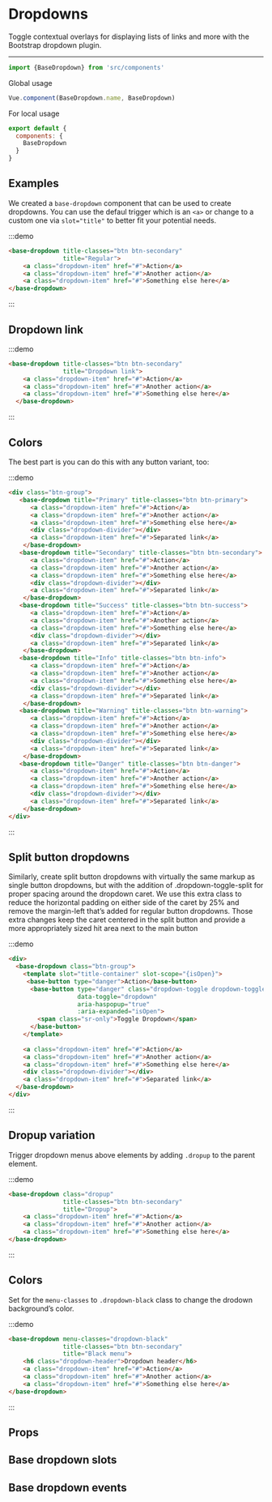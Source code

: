 # Dropdowns

Toggle contextual overlays for displaying lists of links and more with the Bootstrap dropdown plugin.

<hr>

```js
import {BaseDropdown} from 'src/components'
```

Global usage

```js
Vue.component(BaseDropdown.name, BaseDropdown)
```

For local usage

```js
export default {
  components: {
    BaseDropdown
  }
}
```

## Examples
We created a `base-dropdown` component that can be used to create dropdowns.
You can use the defaul trigger which is an `<a>` or  change to a custom one via `slot="title"` to better fit your potential needs.

:::demo
```html
<base-dropdown title-classes="btn btn-secondary"
               title="Regular">
    <a class="dropdown-item" href="#">Action</a>
    <a class="dropdown-item" href="#">Another action</a>
    <a class="dropdown-item" href="#">Something else here</a>
</base-dropdown>
```
:::

## Dropdown link

:::demo
```html
<base-dropdown title-classes="btn btn-secondary"
               title="Dropdown link">
    <a class="dropdown-item" href="#">Action</a>
    <a class="dropdown-item" href="#">Another action</a>
    <a class="dropdown-item" href="#">Something else here</a>
  </base-dropdown>
```
:::

## Colors

The best part is you can do this with any button variant, too:

:::demo
```html
<div class="btn-group">
   <base-dropdown title="Primary" title-classes="btn btn-primary">
      <a class="dropdown-item" href="#">Action</a>
      <a class="dropdown-item" href="#">Another action</a>
      <a class="dropdown-item" href="#">Something else here</a>
      <div class="dropdown-divider"></div>
      <a class="dropdown-item" href="#">Separated link</a>
    </base-dropdown>
   <base-dropdown title="Secondary" title-classes="btn btn-secondary">
      <a class="dropdown-item" href="#">Action</a>
      <a class="dropdown-item" href="#">Another action</a>
      <a class="dropdown-item" href="#">Something else here</a>
      <div class="dropdown-divider"></div>
      <a class="dropdown-item" href="#">Separated link</a>
    </base-dropdown>
   <base-dropdown title="Success" title-classes="btn btn-success">
      <a class="dropdown-item" href="#">Action</a>
      <a class="dropdown-item" href="#">Another action</a>
      <a class="dropdown-item" href="#">Something else here</a>
      <div class="dropdown-divider"></div>
      <a class="dropdown-item" href="#">Separated link</a>
    </base-dropdown>    
   <base-dropdown title="Info" title-classes="btn btn-info">
      <a class="dropdown-item" href="#">Action</a>
      <a class="dropdown-item" href="#">Another action</a>
      <a class="dropdown-item" href="#">Something else here</a>
      <div class="dropdown-divider"></div>
      <a class="dropdown-item" href="#">Separated link</a>
    </base-dropdown>     
   <base-dropdown title="Warning" title-classes="btn btn-warning">
      <a class="dropdown-item" href="#">Action</a>
      <a class="dropdown-item" href="#">Another action</a>
      <a class="dropdown-item" href="#">Something else here</a>
      <div class="dropdown-divider"></div>
      <a class="dropdown-item" href="#">Separated link</a>
    </base-dropdown>  
   <base-dropdown title="Danger" title-classes="btn btn-danger">
      <a class="dropdown-item" href="#">Action</a>
      <a class="dropdown-item" href="#">Another action</a>
      <a class="dropdown-item" href="#">Something else here</a>
      <div class="dropdown-divider"></div>
      <a class="dropdown-item" href="#">Separated link</a>
    </base-dropdown>        
</div>
```
:::

## Split button dropdowns

Similarly, create split button dropdowns with virtually the same markup as single button dropdowns, but with the addition of .dropdown-toggle-split for proper spacing around the dropdown caret.
We use this extra class to reduce the horizontal padding on either side of the caret by 25% and remove the margin-left that’s added for regular button dropdowns.
Those extra changes keep the caret centered in the split button and provide a more appropriately sized hit area next to the main button

:::demo
```html
<div>
  <base-dropdown class="btn-group">
    <template slot="title-container" slot-scope="{isOpen}">
     <base-button type="danger">Action</base-button>
      <base-button type="danger" class="dropdown-toggle dropdown-toggle-split"
                   data-toggle="dropdown"
                   aria-haspopup="true" 
                   :aria-expanded="isOpen">
        <span class="sr-only">Toggle Dropdown</span>
      </base-button>
    </template>
    
    <a class="dropdown-item" href="#">Action</a>
    <a class="dropdown-item" href="#">Another action</a>
    <a class="dropdown-item" href="#">Something else here</a>
    <div class="dropdown-divider"></div>
    <a class="dropdown-item" href="#">Separated link</a>
  </base-dropdown>
</div>
```
:::

## Dropup variation

Trigger dropdown menus above elements by adding `.dropup` to the parent element.

:::demo
```html
<base-dropdown class="dropup"
               title-classes="btn btn-secondary"
               title="Dropup">
    <a class="dropdown-item" href="#">Action</a>
    <a class="dropdown-item" href="#">Another action</a>
    <a class="dropdown-item" href="#">Something else here</a>
</base-dropdown>
```
:::

## Colors

Set for the `menu-classes` to `.dropdown-black` class to change the drodown background’s color.

:::demo
```html
<base-dropdown menu-classes="dropdown-black"
               title-classes="btn btn-secondary"
               title="Black menu">
    <h6 class="dropdown-header">Dropdown header</h6>
    <a class="dropdown-item" href="#">Action</a>
    <a class="dropdown-item" href="#">Another action</a>
    <a class="dropdown-item" href="#">Something else here</a>
</base-dropdown>
```
:::

## Props

<props-table component-name="base-dropdown"></props-table>

## Base dropdown slots
<slots-table :slots="[
          {name: 'default', description: 'Default content for dropdown menu'},
          {name: 'title', description: 'Dropdown inner title'},
          {name: 'title-container', description: 'Dropdown title container (using this slot will require manual dropdown handling)'},
          ]"/>


## Base dropdown events
<events-table :events="[
{name: 'change', description: 'Triggered when dropdown is opened/closed', params: 'the updated value'}
]"/>


<style>
.dropdown + .dropdown {
  margin-left: 5px;
}
</style>

